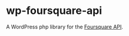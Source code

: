 # wp-foursquare-api
A WordPress php library for the [Foursquare API](https://developer.foursquare.com/start).
